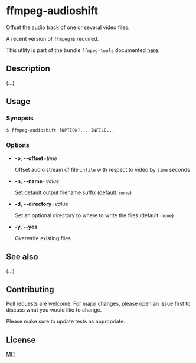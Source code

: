 # ffmpeg-audioshift

Offset the audio track of one or several video files.

A recent version of `ffmpeg` is required.

This utlity is part of the bundle `ffmpeg-tools` documented [here](../README.md).

## Description

(...)

## Usage

### Synopsis

```console
$ ffmpeg-audioshift [OPTION]... INFILE...
```

### Options

- **-o**, **--offset**=_time_

  Offset audio stream of file `infile` with respect to video by `time` seconds

- **-n**, **--name**=_value_

  Set default output filename suffix (default: `none`)

- **-d**, **--directory**=_value_

  Set an optional directory to where to write the files (default: `none`)

- **-y**, **--yes**

  Overwrite existing files

## See also

(...)

## Contributing

Pull requests are welcome. For major changes, please open an issue first to discuss what you would like to change.

Please make sure to update tests as appropriate.

## License

[MIT](https://choosealicense.com/licenses/mit/)
